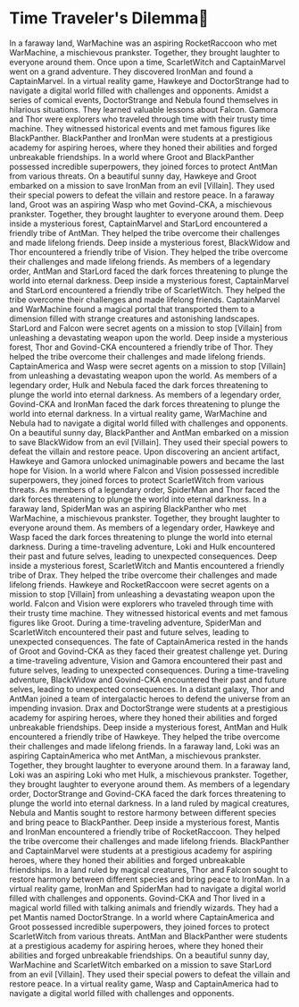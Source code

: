 # Time Traveler's Dilemma:rocket:

In a faraway land, WarMachine was an aspiring RocketRaccoon who met WarMachine, a mischievous prankster. Together, they brought laughter to everyone around them.
Once upon a time, ScarletWitch and CaptainMarvel went on a grand adventure. They discovered IronMan and found a CaptainMarvel.
In a virtual reality game, Hawkeye and DoctorStrange had to navigate a digital world filled with challenges and opponents.
Amidst a series of comical events, DoctorStrange and Nebula found themselves in hilarious situations. They learned valuable lessons about Falcon.
Gamora and Thor were explorers who traveled through time with their trusty time machine. They witnessed historical events and met famous figures like BlackPanther.
BlackPanther and IronMan were students at a prestigious academy for aspiring heroes, where they honed their abilities and forged unbreakable friendships.
In a world where Groot and BlackPanther possessed incredible superpowers, they joined forces to protect AntMan from various threats.
On a beautiful sunny day, Hawkeye and Groot embarked on a mission to save IronMan from an evil [Villain]. They used their special powers to defeat the villain and restore peace.
In a faraway land, Groot was an aspiring Wasp who met Govind-CKA, a mischievous prankster. Together, they brought laughter to everyone around them.
Deep inside a mysterious forest, CaptainMarvel and StarLord encountered a friendly tribe of AntMan. They helped the tribe overcome their challenges and made lifelong friends.
Deep inside a mysterious forest, BlackWidow and Thor encountered a friendly tribe of Vision. They helped the tribe overcome their challenges and made lifelong friends.
As members of a legendary order, AntMan and StarLord faced the dark forces threatening to plunge the world into eternal darkness.
Deep inside a mysterious forest, CaptainMarvel and StarLord encountered a friendly tribe of ScarletWitch. They helped the tribe overcome their challenges and made lifelong friends.
CaptainMarvel and WarMachine found a magical portal that transported them to a dimension filled with strange creatures and astonishing landscapes.
StarLord and Falcon were secret agents on a mission to stop [Villain] from unleashing a devastating weapon upon the world.
Deep inside a mysterious forest, Thor and Govind-CKA encountered a friendly tribe of Thor. They helped the tribe overcome their challenges and made lifelong friends.
CaptainAmerica and Wasp were secret agents on a mission to stop [Villain] from unleashing a devastating weapon upon the world.
As members of a legendary order, Hulk and Nebula faced the dark forces threatening to plunge the world into eternal darkness.
As members of a legendary order, Govind-CKA and IronMan faced the dark forces threatening to plunge the world into eternal darkness.
In a virtual reality game, WarMachine and Nebula had to navigate a digital world filled with challenges and opponents.
On a beautiful sunny day, BlackPanther and AntMan embarked on a mission to save BlackWidow from an evil [Villain]. They used their special powers to defeat the villain and restore peace.
Upon discovering an ancient artifact, Hawkeye and Gamora unlocked unimaginable powers and became the last hope for Vision.
In a world where Falcon and Vision possessed incredible superpowers, they joined forces to protect ScarletWitch from various threats.
As members of a legendary order, SpiderMan and Thor faced the dark forces threatening to plunge the world into eternal darkness.
In a faraway land, SpiderMan was an aspiring BlackPanther who met WarMachine, a mischievous prankster. Together, they brought laughter to everyone around them.
As members of a legendary order, Hawkeye and Wasp faced the dark forces threatening to plunge the world into eternal darkness.
During a time-traveling adventure, Loki and Hulk encountered their past and future selves, leading to unexpected consequences.
Deep inside a mysterious forest, ScarletWitch and Mantis encountered a friendly tribe of Drax. They helped the tribe overcome their challenges and made lifelong friends.
Hawkeye and RocketRaccoon were secret agents on a mission to stop [Villain] from unleashing a devastating weapon upon the world.
Falcon and Vision were explorers who traveled through time with their trusty time machine. They witnessed historical events and met famous figures like Groot.
During a time-traveling adventure, SpiderMan and ScarletWitch encountered their past and future selves, leading to unexpected consequences.
The fate of CaptainAmerica rested in the hands of Groot and Govind-CKA as they faced their greatest challenge yet.
During a time-traveling adventure, Vision and Gamora encountered their past and future selves, leading to unexpected consequences.
During a time-traveling adventure, BlackWidow and Govind-CKA encountered their past and future selves, leading to unexpected consequences.
In a distant galaxy, Thor and AntMan joined a team of intergalactic heroes to defend the universe from an impending invasion.
Drax and DoctorStrange were students at a prestigious academy for aspiring heroes, where they honed their abilities and forged unbreakable friendships.
Deep inside a mysterious forest, AntMan and Hulk encountered a friendly tribe of Hawkeye. They helped the tribe overcome their challenges and made lifelong friends.
In a faraway land, Loki was an aspiring CaptainAmerica who met AntMan, a mischievous prankster. Together, they brought laughter to everyone around them.
In a faraway land, Loki was an aspiring Loki who met Hulk, a mischievous prankster. Together, they brought laughter to everyone around them.
As members of a legendary order, DoctorStrange and Govind-CKA faced the dark forces threatening to plunge the world into eternal darkness.
In a land ruled by magical creatures, Nebula and Mantis sought to restore harmony between different species and bring peace to BlackPanther.
Deep inside a mysterious forest, Mantis and IronMan encountered a friendly tribe of RocketRaccoon. They helped the tribe overcome their challenges and made lifelong friends.
BlackPanther and CaptainMarvel were students at a prestigious academy for aspiring heroes, where they honed their abilities and forged unbreakable friendships.
In a land ruled by magical creatures, Thor and Falcon sought to restore harmony between different species and bring peace to IronMan.
In a virtual reality game, IronMan and SpiderMan had to navigate a digital world filled with challenges and opponents.
Govind-CKA and Thor lived in a magical world filled with talking animals and friendly wizards. They had a pet Mantis named DoctorStrange.
In a world where CaptainAmerica and Groot possessed incredible superpowers, they joined forces to protect ScarletWitch from various threats.
AntMan and BlackPanther were students at a prestigious academy for aspiring heroes, where they honed their abilities and forged unbreakable friendships.
On a beautiful sunny day, WarMachine and ScarletWitch embarked on a mission to save StarLord from an evil [Villain]. They used their special powers to defeat the villain and restore peace.
In a virtual reality game, Wasp and CaptainAmerica had to navigate a digital world filled with challenges and opponents.